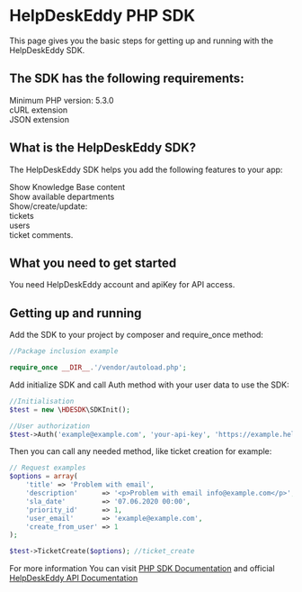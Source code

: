 HelpDeskEddy PHP SDK
==================

This page gives you the basic steps for getting up and running with the HelpDeskEddy SDK.

## The SDK has the following requirements:

Minimum PHP version: 5.3.0<br/>
cURL extension<br/>
JSON extension

## What is the HelpDeskEddy SDK?
The HelpDeskEddy SDK helps you add the following features to your app:

Show Knowledge Base content<br/>
Show available departments<br/>
Show/create/update:<br/>
tickets<br/>
users<br/>
ticket comments.

## What you need to get started
You need HelpDeskEddy account and apiKey for API access. 

## Getting up and running
Add the SDK to your project by composer and require_once method:
```php
//Package inclusion example

require_once __DIR__.'/vendor/autoload.php';
```
Add initialize SDK and call Auth method with your user data to use the SDK:

```php
//Initialisation
$test = new \HDESDK\SDKInit();

//User authorization
$test->Auth('example@example.com', 'your-api-key', 'https://example.helpdeskeddy.com');

```

Then you can call any needed method, like ticket creation for example:

```php
// Request examples
$options = array(
    'title' => 'Problem with email',
    'description'      => '<p>Problem with email info@example.com</p>',
    'sla_date'         => '07.06.2020 00:00',
    'priority_id'      => 1,
    'user_email'       => 'example@example.com',
    'create_from_user' => 1
);

$test->TicketCreate($options); //ticket_create
```   
For more information You can visit [PHP SDK Documentation](http://eddyplugins.com/en/php-sdk) and official [HelpDeskEddy API Documentation](https://helpdeskeddy.ru/api.html)
